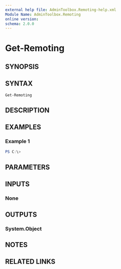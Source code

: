 ```yaml
---
external help file: AdminToolbox.Remoting-help.xml
Module Name: AdminToolbox.Remoting
online version:
schema: 2.0.0
---
```


# Get-Remoting

## SYNOPSIS


## SYNTAX

```
Get-Remoting
```

## DESCRIPTION


## EXAMPLES

### Example 1
```powershell
PS C:\> 
```



## PARAMETERS

## INPUTS

### None

## OUTPUTS

### System.Object
## NOTES

## RELATED LINKS
